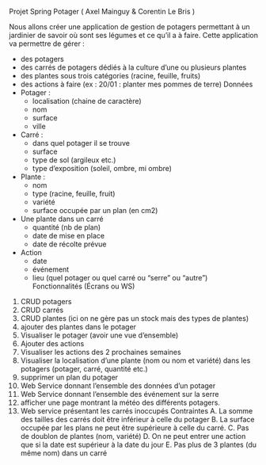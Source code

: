 Projet Spring Potager ( Axel Mainguy & Corentin Le Bris )

Nous allons créer une application de gestion de potagers permettant à un jardinier de savoir
où sont ses légumes et ce qu’il a à faire. Cette application va permettre de gérer :
- des potagers
- des carrés de potagers dédiés à la culture d’une ou plusieurs plantes
- des plantes sous trois catégories (racine, feuille, fruits)
- des actions à faire (ex : 20/01 : planter mes pommes de terre)
Données
- Potager :
  - localisation (chaine de caractère)
  - nom
  - surface
  - ville
- Carré :
  - dans quel potager il se trouve
  - surface
  - type de sol (argileux etc.)
  - type d’exposition (soleil, ombre, mi ombre)
- Plante :
  - nom
  - type (racine, feuille, fruit)
  - variété
  - surface occupée par un plan (en cm2)
- Une plante dans un carré
  - quantité (nb de plan)
  - date de mise en place
  - date de récolte prévue
- Action
  - date
  - événement
  - lieu (quel potager ou quel carré ou “serre” ou “autre”)
Fonctionnalités (Écrans ou WS)
1. CRUD potagers
2. CRUD carrés
3. CRUD plantes (ici on ne gère pas un stock mais des types de plantes)
4. ajouter des plantes dans le potager
5. Visualiser le potager (avoir une vue d’ensemble)
6. Ajouter des actions
7. Visualiser les actions des 2 prochaines semaines
8. Visualiser la localisation d’une plante (nom ou nom et variété) dans les potagers
(potager, carré, quantité etc.)
9. supprimer un plan du potager
10. Web Service donnant l’ensemble des données d’un potager
11. Web Service donnant l’ensemble des événement sur la serre
12. afficher une page montrant la météo des différents potagers.
13. Web service présentant les carrés inoccupés
Contraintes
A. La somme des tailles des carrés doit être inférieur à celle du potager
B. La surface occupée par les plans ne peut être supérieure à celle du carré.
C. Pas de doublon de plantes (nom, variété)
D. On ne peut entrer une action que si la date est supérieur à la date du jour
E. Pas plus de 3 plantes (du même nom) dans un carré
